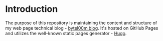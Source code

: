 # Introduction

The purpose of this repository is maintaining the content and structure of my web page technical blog - [bytel00m blog](https://byteloom.marek-mierzwa.com). It's hosted on GitHub Pages and utilizes the well-known static pages generator - [Hugo](https://gohugo.io/).

